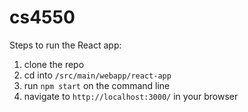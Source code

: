 # cs4550

Steps to run the React app:
  1. clone the repo
  2. cd into `/src/main/webapp/react-app`
  3. run `npm start` on the command line
  4. navigate to `http://localhost:3000/` in your browser
